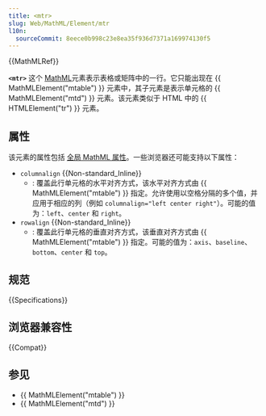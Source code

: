 ```yaml
---
title: <mtr>
slug: Web/MathML/Element/mtr
l10n:
  sourceCommit: 8eece0b998c23e8ea35f936d7371a169974130f5
---
```


{{MathMLRef}}

**`<mtr>`** 这个 [MathML](/en-US/docs/Web/MathML)元素表示表格或矩阵中的一行。它只能出现在 {{ MathMLElement("mtable") }} 元素中，其子元素是表示单元格的 {{ MathMLElement("mtd") }} 元素。该元素类似于 HTML 中的 {{ HTMLElement("tr") }} 元素。

## 属性

该元素的属性包括 [全局 MathML 属性](/en-US/docs/Web/MathML/Global_attributes)。一些浏览器还可能支持以下属性：

- `columnalign` {{Non-standard_Inline}}
    - : 覆盖此行单元格的水平对齐方式，该水平对齐方式由 {{ MathMLElement("mtable") }} 指定。允许使用以空格分隔的多个值，并应用于相应的列（例如 `columnalign="left center right"`）。可能的值为：`left`、`center` 和 `right`。
- `rowalign` {{Non-standard_Inline}}
    - : 覆盖此行单元格的垂直对齐方式，该垂直对齐方式由 {{ MathMLElement("mtable") }} 指定。可能的值为：`axis`、`baseline`、`bottom`、`center` 和 `top`。

## 规范

{{Specifications}}

## 浏览器兼容性

{{Compat}}

## 参见

- {{ MathMLElement("mtable") }}
- {{ MathMLElement("mtd") }}
